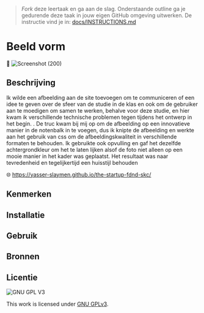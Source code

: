 > _Fork_ deze leertaak en ga aan de slag. Onderstaande outline ga je gedurende deze taak in jouw eigen GitHub omgeving uitwerken. De instructie vind je in: [docs/INSTRUCTIONS.md](docs/INSTRUCTIONS.md)

# Beeld vorm

 📸 ![Screenshot (200)](https://user-images.githubusercontent.com/90189815/151876079-0f8830c0-4d30-497a-8e62-6b7e59bd5249.png)


## Beschrijving
Ik wilde een afbeelding aan de site toevoegen om te communiceren of een idee te geven over de sfeer van de studie in de klas en ook om de gebruiker aan te moedigen om samen te werken, behalve voor deze studie, en hier kwam ik verschillende technische problemen tegen tijdens het ontwerp in het begin. .  De truc kwam bij mij op om de afbeelding op een innovatieve manier in de notenbalk in te voegen, dus ik knipte de afbeelding en werkte aan het gebruik van css om de afbeeldingskwaliteit in verschillende formaten te behouden.  Ik gebruikte ook opvulling en gaf het dezelfde achtergrondkleur om het te laten lijken alsof de foto niet alleen op een mooie manier in het kader was geplaatst.  Het resultaat was naar tevredenheid en tegelijkertijd een huisstijl behouden


🌐 https://yasser-slaymen.github.io/the-startup-fdnd-skc/

## Kenmerken
<!-- Bij Kenmerken staat welke technieken zijn gebruikt en hoe. Wat is de HTML structuur? Wat zijn de belangrijkste dingen in CSS? Wat is er met Javascript gedaan en hoe? Misschien heb je een framwork of library gebruikt? -->

## Installatie

## Gebruik

## Bronnen

## Licentie

![GNU GPL V3](https://www.gnu.org/graphics/gplv3-127x51.png)

This work is licensed under [GNU GPLv3](./LICENSE).
